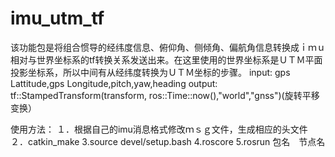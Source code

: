 # imu_utm_tf
该功能包是将组合惯导的经纬度信息、俯仰角、侧倾角、偏航角信息转换成ｉｍｕ相对与世界坐标系的tf转换关系发送出来。在这里使用的世界坐标系是ＵＴＭ平面投影坐标系，所以中间有从经纬度转换为ＵＴＭ坐标的步骤。
input: gps Lattitude,gps Longitude,pitch,yaw,heading
output:  tf::StampedTransform(transform, ros::Time::now(),"world","gnss")(旋转平移变换）


使用方法：
１．根据自己的imu消息格式修改ｍｓｇ文件，生成相应的头文件
２．catkin_make
3.source devel/setup.bash
4.roscore
5.rosrun 包名　节点名
